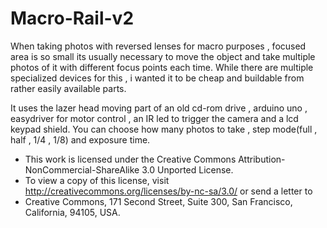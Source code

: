 # Macro-Rail-v2

When taking photos with reversed lenses for macro purposes , focused area is so small its usually necessary to move the object and take multiple photos of it with different focus points each time. While there are multiple specialized devices for this , i wanted it to be cheap and buildable from rather easily available parts.

It uses the lazer head moving part of an old cd-rom drive , arduino uno , easydriver for motor control , an IR led to trigger the camera and a lcd keypad shield. You can choose how many photos to take , step mode(full , half , 1/4 , 1/8) and exposure time.

* This work is licensed under the Creative Commons Attribution-NonCommercial-ShareAlike 3.0 Unported License.
* To view a copy of this license, visit http://creativecommons.org/licenses/by-nc-sa/3.0/ or send a letter to
* Creative Commons, 171 Second Street, Suite 300, San Francisco, California, 94105, USA.
